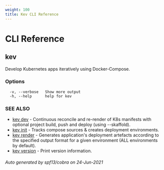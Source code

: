 ```yaml
---
weight: 100
title: Kev CLI Reference
---
```

# CLI Reference

## kev

Develop Kubernetes apps iteratively using Docker-Compose.

### Options

```
  -v, --verbose   Show more output
  -h, --help      help for kev
```

### SEE ALSO

* [kev dev](kev_dev.md)	 - Continuous reconcile and re-render of K8s manifests with optional project build, push and deploy (using --skaffold).
* [kev init](kev_init.md)	 - Tracks compose sources & creates deployment environments.
* [kev render](kev_render.md)	 - Generates application's deployment artefacts according to the specified output format for a given environment (ALL environments by default).
* [kev version](kev_version.md)	 - Print version information.

###### Auto generated by spf13/cobra on 24-Jun-2021

